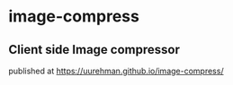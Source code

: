 # image-compress
## Client side Image compressor

published at https://uurehman.github.io/image-compress/ 
